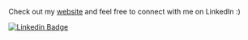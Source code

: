 <!---
![GIF Example](https://github.com/joshhzheng/joshhzheng/blob/main/hello.gif)\
-->
Check out my 
[website](https://joshhzheng.com/) and feel free to connect with me on LinkedIn :)

[![Linkedin Badge](https://img.shields.io/badge/-LinkedIn-blue?style=flat-square&logo=Linkedin&logoColor=white&link=josh-zheng888)](https://www.linkedin.com/in/josh-zheng888/)

